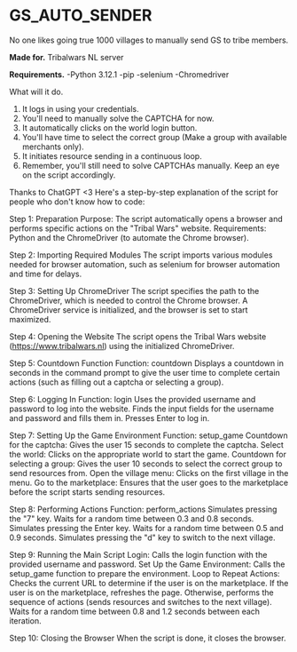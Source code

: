 # GS_AUTO_SENDER
No one likes going true 1000 villages to manually send GS to tribe members.

**Made for.**
Tribalwars NL server

**Requirements.**
-Python 3.12.1
-pip
-selenium
-Chromedriver

What will it do.
1. It logs in using your credentials.
2. You'll need to manually solve the CAPTCHA for now.
3. It automatically clicks on the world login button.
4. You'll have time to select the correct group (Make a group with available merchants only).
5. It initiates resource sending in a continuous loop.
6. Remember, you'll still need to solve CAPTCHAs manually. Keep an eye on the script accordingly.


Thanks to ChatGPT <3
Here's a step-by-step explanation of the script for people who don't know how to code:

Step 1: Preparation
Purpose: The script automatically opens a browser and performs specific actions on the "Tribal Wars" website.
Requirements: Python and the ChromeDriver (to automate the Chrome browser).

Step 2: Importing Required Modules
The script imports various modules needed for browser automation, such as selenium for browser automation and time for delays.

Step 3: Setting Up ChromeDriver
The script specifies the path to the ChromeDriver, which is needed to control the Chrome browser.
A ChromeDriver service is initialized, and the browser is set to start maximized.

Step 4: Opening the Website
The script opens the Tribal Wars website (https://www.tribalwars.nl) using the initialized ChromeDriver.

Step 5: Countdown Function
Function: countdown
Displays a countdown in seconds in the command prompt to give the user time to complete certain actions (such as filling out a captcha or selecting a group).

Step 6: Logging In
Function: login
Uses the provided username and password to log into the website.
Finds the input fields for the username and password and fills them in.
Presses Enter to log in.

Step 7: Setting Up the Game Environment
Function: setup_game
Countdown for the captcha: Gives the user 15 seconds to complete the captcha.
Select the world: Clicks on the appropriate world to start the game.
Countdown for selecting a group: Gives the user 10 seconds to select the correct group to send resources from.
Open the village menu: Clicks on the first village in the menu.
Go to the marketplace: Ensures that the user goes to the marketplace before the script starts sending resources.

Step 8: Performing Actions
Function: perform_actions
Simulates pressing the "7" key.
Waits for a random time between 0.3 and 0.8 seconds.
Simulates pressing the Enter key.
Waits for a random time between 0.5 and 0.9 seconds.
Simulates pressing the "d" key to switch to the next village.

Step 9: Running the Main Script
Login: Calls the login function with the provided username and password.
Set Up the Game Environment: Calls the setup_game function to prepare the environment.
Loop to Repeat Actions:
Checks the current URL to determine if the user is on the marketplace.
If the user is on the marketplace, refreshes the page.
Otherwise, performs the sequence of actions (sends resources and switches to the next village).
Waits for a random time between 0.8 and 1.2 seconds between each iteration.

Step 10: Closing the Browser
When the script is done, it closes the browser.




